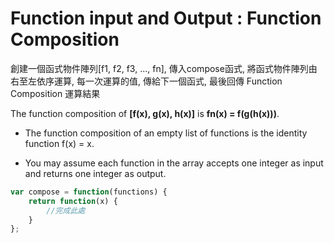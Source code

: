 # Function input and Output	 : Function Composition

創建一個函式物件陣列[f1, f2, f3, ..., fn], 傳入compose函式, 將函式物件陣列由右至左依序運算, 每一次運算的值, 傳給下一個函式, 最後回傳 Function Composition 運算結果<br>

The function composition of **[f(x), g(x), h(x)]** is **fn(x) = f(g(h(x)))**.

- The function composition of an empty list of functions is the identity function f(x) = x.

- You may assume each function in the array accepts one integer as input and returns one integer as output.

```javascript
var compose = function(functions) {
	return function(x) {
        //完成此處
    }
};
```